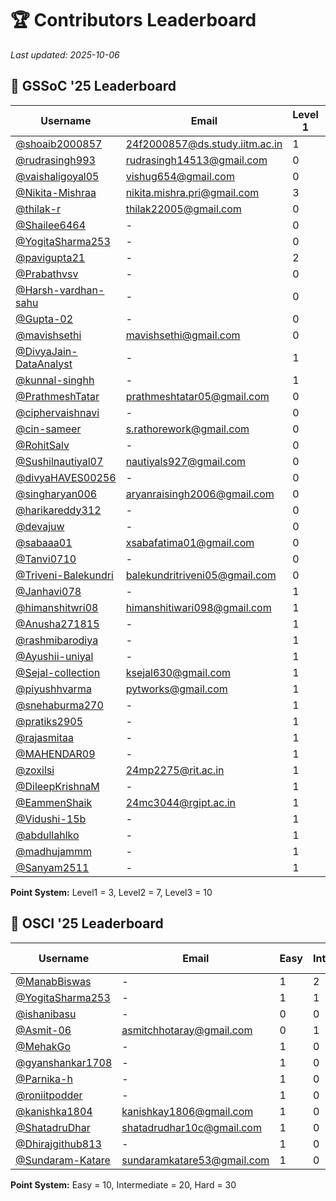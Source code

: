 # 🏆 Contributors Leaderboard

*Last updated: 2025-10-06*

## 🌸 GSSoC '25 Leaderboard

| Username | Email | Level 1 | Level 2 | Level 3 | PRs Merged | Total Points |
|----------|-------|---------|---------|---------|------------|--------------|
| [@shoaib2000857](https://github.com/shoaib2000857) | 24f2000857@ds.study.iitm.ac.in | 1 | 3 | 4 | 8 | 64 |
| [@rudrasingh993](https://github.com/rudrasingh993) | rudrasingh14513@gmail.com | 0 | 4 | 2 | 6 | 48 |
| [@vaishaligoyal05](https://github.com/vaishaligoyal05) | vishug654@gmail.com | 0 | 1 | 4 | 5 | 47 |
| [@Nikita-Mishraa](https://github.com/Nikita-Mishraa) | nikita.mishra.pri@gmail.com | 3 | 3 | 0 | 6 | 30 |
| [@thilak-r](https://github.com/thilak-r) | thilak22005@gmail.com | 0 | 0 | 3 | 3 | 30 |
| [@Shailee6464](https://github.com/Shailee6464) | - | 0 | 4 | 0 | 4 | 28 |
| [@YogitaSharma253](https://github.com/YogitaSharma253) | - | 0 | 1 | 2 | 3 | 27 |
| [@pavigupta21](https://github.com/pavigupta21) | - | 2 | 1 | 1 | 4 | 23 |
| [@Prabathvsv](https://github.com/Prabathvsv) | - | 0 | 2 | 0 | 2 | 14 |
| [@Harsh-vardhan-sahu](https://github.com/Harsh-vardhan-sahu) | - | 0 | 0 | 1 | 1 | 10 |
| [@Gupta-02](https://github.com/Gupta-02) | - | 0 | 0 | 1 | 1 | 10 |
| [@mavishsethi](https://github.com/mavishsethi) | mavishsethi@gmail.com | 0 | 0 | 1 | 1 | 10 |
| [@DivyaJain-DataAnalyst](https://github.com/DivyaJain-DataAnalyst) | - | 1 | 1 | 0 | 2 | 10 |
| [@kunnal-singhh](https://github.com/kunnal-singhh) | - | 1 | 1 | 0 | 2 | 10 |
| [@PrathmeshTatar](https://github.com/PrathmeshTatar) | prathmeshtatar05@gmail.com | 0 | 0 | 1 | 1 | 10 |
| [@ciphervaishnavi](https://github.com/ciphervaishnavi) | - | 0 | 1 | 0 | 1 | 7 |
| [@cin-sameer](https://github.com/cin-sameer) | s.rathorework@gmail.com | 0 | 1 | 0 | 1 | 7 |
| [@RohitSalv](https://github.com/RohitSalv) | - | 0 | 1 | 0 | 1 | 7 |
| [@Sushilnautiyal07](https://github.com/Sushilnautiyal07) | nautiyals927@gmail.com | 0 | 1 | 0 | 1 | 7 |
| [@divyaHAVES00256](https://github.com/divyaHAVES00256) | - | 0 | 1 | 0 | 1 | 7 |
| [@singharyan006](https://github.com/singharyan006) | aryanraisingh2006@gmail.com | 0 | 1 | 0 | 1 | 7 |
| [@harikareddy312](https://github.com/harikareddy312) | - | 0 | 1 | 0 | 1 | 7 |
| [@devajuw](https://github.com/devajuw) | - | 0 | 1 | 0 | 1 | 7 |
| [@sabaaa01](https://github.com/sabaaa01) | xsabafatima01@gmail.com | 0 | 1 | 0 | 1 | 7 |
| [@Tanvi0710](https://github.com/Tanvi0710) | - | 0 | 1 | 0 | 1 | 7 |
| [@Triveni-Balekundri](https://github.com/Triveni-Balekundri) | balekundritriveni05@gmail.com | 0 | 1 | 0 | 1 | 7 |
| [@Janhavi078](https://github.com/Janhavi078) | - | 1 | 0 | 0 | 1 | 3 |
| [@himanshitwri08](https://github.com/himanshitwri08) | himanshitiwari098@gmail.com | 1 | 0 | 0 | 1 | 3 |
| [@Anusha271815](https://github.com/Anusha271815) | - | 1 | 0 | 0 | 1 | 3 |
| [@rashmibarodiya](https://github.com/rashmibarodiya) | - | 1 | 0 | 0 | 1 | 3 |
| [@Ayushii-uniyal](https://github.com/Ayushii-uniyal) | - | 1 | 0 | 0 | 1 | 3 |
| [@Sejal-collection](https://github.com/Sejal-collection) | ksejal630@gmail.com | 1 | 0 | 0 | 1 | 3 |
| [@piyushhvarma](https://github.com/piyushhvarma) | pytworks@gmail.com | 1 | 0 | 0 | 1 | 3 |
| [@snehaburma270](https://github.com/snehaburma270) | - | 1 | 0 | 0 | 1 | 3 |
| [@pratiks2905](https://github.com/pratiks2905) | - | 1 | 0 | 0 | 1 | 3 |
| [@rajasmitaa](https://github.com/rajasmitaa) | - | 1 | 0 | 0 | 1 | 3 |
| [@MAHENDAR09](https://github.com/MAHENDAR09) | - | 1 | 0 | 0 | 1 | 3 |
| [@zoxilsi](https://github.com/zoxilsi) | 24mp2275@rit.ac.in | 1 | 0 | 0 | 1 | 3 |
| [@DileepKrishnaM](https://github.com/DileepKrishnaM) | - | 1 | 0 | 0 | 1 | 3 |
| [@EammenShaik](https://github.com/EammenShaik) | 24mc3044@rgipt.ac.in | 1 | 0 | 0 | 1 | 3 |
| [@Vidushi-15b](https://github.com/Vidushi-15b) | - | 1 | 0 | 0 | 1 | 3 |
| [@abdullahlko](https://github.com/abdullahlko) | - | 1 | 0 | 0 | 1 | 3 |
| [@madhujammm](https://github.com/madhujammm) | - | 1 | 0 | 0 | 1 | 3 |
| [@Sanyam2511](https://github.com/Sanyam2511) | - | 1 | 0 | 0 | 1 | 3 |

**Point System:** Level1 = 3, Level2 = 7, Level3 = 10

## 🚀 OSCI '25 Leaderboard

| Username | Email | Easy | Intermediate | Hard | PRs Merged | Total Points |
|----------|-------|------|--------------|------|------------|--------------|
| [@ManabBiswas](https://github.com/ManabBiswas) | - | 1 | 2 | 1 | 4 | 80 |
| [@YogitaSharma253](https://github.com/YogitaSharma253) | - | 1 | 1 | 0 | 2 | 30 |
| [@ishanibasu](https://github.com/ishanibasu) | - | 0 | 0 | 1 | 1 | 30 |
| [@Asmit-06](https://github.com/Asmit-06) | asmitchhotaray@gmail.com | 0 | 1 | 0 | 1 | 20 |
| [@MehakGo](https://github.com/MehakGo) | - | 1 | 0 | 0 | 1 | 10 |
| [@gyanshankar1708](https://github.com/gyanshankar1708) | - | 1 | 0 | 0 | 1 | 10 |
| [@Parnika-h](https://github.com/Parnika-h) | - | 1 | 0 | 0 | 1 | 10 |
| [@roniitpodder](https://github.com/roniitpodder) | - | 1 | 0 | 0 | 1 | 10 |
| [@kanishka1804](https://github.com/kanishka1804) | kanishkay1806@gmail.com | 1 | 0 | 0 | 1 | 10 |
| [@ShatadruDhar](https://github.com/ShatadruDhar) | shatadrudhar10c@gmail.com | 1 | 0 | 0 | 1 | 10 |
| [@Dhirajgithub813](https://github.com/Dhirajgithub813) | - | 1 | 0 | 0 | 1 | 10 |
| [@Sundaram-Katare](https://github.com/Sundaram-Katare) | sundaramkatare53@gmail.com | 1 | 0 | 0 | 1 | 10 |

**Point System:** Easy = 10, Intermediate = 20, Hard = 30
